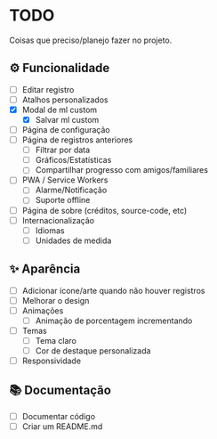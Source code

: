 # TODO

Coisas que preciso/planejo fazer no projeto.

## ⚙ Funcionalidade

-   [ ] Editar registro
-   [ ] Atalhos personalizados
-   [x] Modal de ml custom
    -   [x] Salvar ml custom
-   [ ] Página de configuração
-   [ ] Página de registros anteriores
    -   [ ] Filtrar por data
    -   [ ] Gráficos/Estatísticas
    -   [ ] Compartilhar progresso com amigos/familiares
-   [ ] PWA / Service Workers
    -   [ ] Alarme/Notificação
    -   [ ] Suporte offline
-   [ ] Página de sobre (créditos, source-code, etc)
-   [ ] Internacionalização
    -   [ ] Idiomas
    -   [ ] Unidades de medida

## ✨ Aparência

-   [ ] Adicionar ícone/arte quando não houver registros
-   [ ] Melhorar o design
-   [ ] Animações
    -   [ ] Animação de porcentagem incrementando
-   [ ] Temas
    -   [ ] Tema claro
    -   [ ] Cor de destaque personalizada
-   [ ] Responsividade

## 📚 Documentação

-   [ ] Documentar código
-   [ ] Criar um README.md
